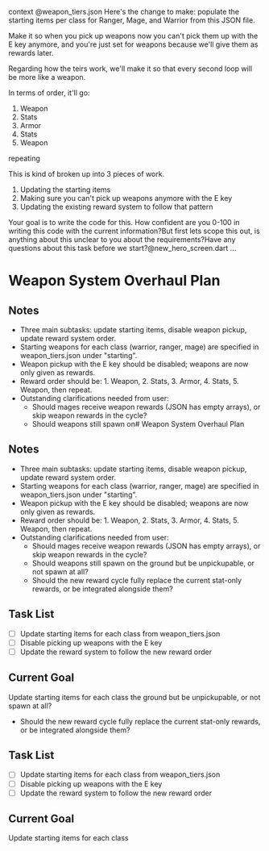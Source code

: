 context
@weapon_tiers.json 
Here's the change to make: populate the starting items per class for Ranger, Mage, and Warrior from this JSON file.

Make it so when you pick up weapons now you can't pick them up with the E key anymore, and you're just set for weapons because we'll give them as rewards later. 

Regarding how the teirs work, we'll make it so that every second loop will be more like a weapon. 

In terms of order, it'll go:
1. Weapon
2. Stats
3. Armor
4. Stats
5. Weapon

repeating

This is kind of broken up into 3 pieces of work.
1. Updating the starting items
2. Making sure you can't pick up weapons anymore with the E key
3. Updating the existing reward system to follow that pattern 

Your goal is to write the code for this.
How confident are you 0-100 in writing this code with the current information?But first lets scope this out, is anything about this unclear to you about the requirements?Have any questions about this task before we start?@new_hero_screen.dart 
...

# Weapon System Overhaul Plan

## Notes
- Three main subtasks: update starting items, disable weapon pickup, update reward system order.
- Starting weapons for each class (warrior, ranger, mage) are specified in weapon_tiers.json under "starting".
- Weapon pickup with the E key should be disabled; weapons are now only given as rewards.
- Reward order should be: 1. Weapon, 2. Stats, 3. Armor, 4. Stats, 5. Weapon, then repeat.
- Outstanding clarifications needed from user:
  - Should mages receive weapon rewards (JSON has empty arrays), or skip weapon rewards in the cycle?
  - Should weapons still spawn on# Weapon System Overhaul Plan

## Notes
- Three main subtasks: update starting items, disable weapon pickup, update reward system order.
- Starting weapons for each class (warrior, ranger, mage) are specified in weapon_tiers.json under "starting".
- Weapon pickup with the E key should be disabled; weapons are now only given as rewards.
- Reward order should be: 1. Weapon, 2. Stats, 3. Armor, 4. Stats, 5. Weapon, then repeat.
- Outstanding clarifications needed from user:
  - Should mages receive weapon rewards (JSON has empty arrays), or skip weapon rewards in the cycle?
  - Should weapons still spawn on the ground but be unpickupable, or not spawn at all?
  - Should the new reward cycle fully replace the current stat-only rewards, or be integrated alongside them?

## Task List
- [ ] Update starting items for each class from weapon_tiers.json
- [ ] Disable picking up weapons with the E key
- [ ] Update the reward system to follow the new reward order

## Current Goal
Update starting items for each class the ground but be unpickupable, or not spawn at all?
  - Should the new reward cycle fully replace the current stat-only rewards, or be integrated alongside them?

## Task List
- [ ] Update starting items for each class from weapon_tiers.json
- [ ] Disable picking up weapons with the E key
- [ ] Update the reward system to follow the new reward order

## Current Goal
Update starting items for each class
